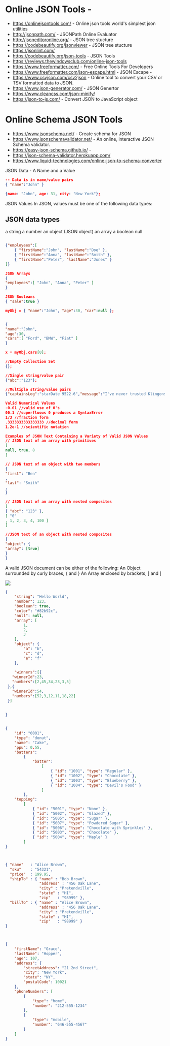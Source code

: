 
# Online JSON Tools -
* https://onlinejsontools.com/ - Online json tools world's simplest json utilities
* http://jsonpath.com/ - JSONPath Online Evaluator
* http://jsoneditoronline.org/ - JSON tree stucture
* https://codebeautify.org/jsonviewer - JSON tree stucture
* https://jsonlint.com/
* https://codebeautify.org/json-tools - JSON Tools
* https://reviews.thewindowsclub.com/online-json-tools
* https://www.freeformatter.com/ - Free Online Tools For Developers
* https://www.freeformatter.com/json-escape.html - JSON Escape - 
* https://www.csvjson.com/csv2json - Online tool to convert your CSV or TSV formatted data to JSON.
* https://www.json-generator.com/ - JSON Genertor
* https://www.cleancss.com/json-minify/
* https://json-to-js.com/ - Convert JSON to JavaScript object

# Online Schema JSON Tools
* https://www.jsonschema.net/ - Create schema for JSON
* https://www.jsonschemavalidator.net/ - An online, interactive JSON Schema validator. 
* https://easy-json-schema.github.io/ - 
* https://json-schema-validator.herokuapp.com/
* https://www.liquid-technologies.com/online-json-to-schema-converter

JSON Data - A Name and a Value

```json
-- Data is in name/value pairs
{ "name":"John" }

{name: "John", age: 31, city: "New York"};
```

JSON Values
In JSON, values must be one of the following data types:

## JSON data types
a string
a number
an object (JSON object)
an array
a boolean
null

```json

{"employees":[
    { "firstName":"John", "lastName":"Doe" },
    { "firstName":"Anna", "lastName":"Smith" },
    { "firstName":"Peter", "lastName":"Jones" }
]}

JSON Arrays
{
"employees":[ "John", "Anna", "Peter" ]
}

JSON Booleans
{ "sale":true }

myObj = { "name":"John", "age":30, "car":null };


{
"name":"John",
"age":30,
"cars":[ "Ford", "BMW", "Fiat" ]
}

x = myObj.cars[0];
```


```json
//Empty Collection Set
{};

//Single string/value pair
{"abc":"123"};

//Multiple string/value pairs
{"captainsLog":"starDate 9522.6","message":"I've never trusted Klingons, and I never will."};

Valid Numerical Values
-0.01 //valid use of 0's
00.1 //superfluous 0 produces a SyntaxError
1/3 //fraction form
.3333333333333333 //decimal form
1.2e-1 //scientific notation
```


```json
Examples of JSON Text Containing a Variety of Valid JSON Values
// JSON text of an array with primitives
[
null, true, 8
]

// JSON text of an object with two members
{
"first": "Ben"
,
"last": "Smith"
,
}

// JSON text of an array with nested composites
[
{ "abc": "123" },
[ "0"
, 1, 2, 3, 4, 100 ]
]

//JSON text of an object with nested composites
{
"object": {
"array": [true]
}
}
```


A	valid	JSON	document	can	be	either	of	the	following: An	Object	surrounded	by	curly	braces,	{	and	}
An	Array	enclosed	by	brackets,	[	and	]


![](https://www.w3resource.com/w3r_images/json-introduction.png)


```json
{
	"string": "Hello World",
	"number": 123,
	"boolean": true,
	"color": "#82b92c",
	"null": null,
	"array": [
		1,
		2,
		3
	],
	"object": {
		"a": "b",
		"c": "d",
		"e": "f"
	},
	
	"winners":[{
   "winnerId":23,
   "numbers":[2,45,34,23,3,5]
 },{
   "winnerId":54,
   "numbers":[52,3,12,11,18,22]
 }]
	
	
}


{
	"id": "0001",
	"type": "donut",
	"name": "Cake",
	"ppu": 0.55,
	"batters":
		{
			"batter":
				[
					{ "id": "1001", "type": "Regular" },
					{ "id": "1002", "type": "Chocolate" },
					{ "id": "1003", "type": "Blueberry" },
					{ "id": "1004", "type": "Devil's Food" }
				]
		},
	"topping":
		[
			{ "id": "5001", "type": "None" },
			{ "id": "5002", "type": "Glazed" },
			{ "id": "5005", "type": "Sugar" },
			{ "id": "5007", "type": "Powdered Sugar" },
			{ "id": "5006", "type": "Chocolate with Sprinkles" },
			{ "id": "5003", "type": "Chocolate" },
			{ "id": "5004", "type": "Maple" }
		]
}



{ "name"   : "Alice Brown",
  "sku"    : "54321",
  "price"  : 199.95,
  "shipTo" : { "name" : "Bob Brown",
               "address" : "456 Oak Lane",
               "city" : "Pretendville",
               "state" : "HI",
               "zip"   : "98999" },
  "billTo" : { "name" : "Alice Brown",
               "address" : "456 Oak Lane",
               "city" : "Pretendville",
               "state" : "HI",
               "zip"   : "98999" }
}



{
    "firstName": "Grace",
    "lastName": "Hopper",
    "age": 107,
    "address": {
        "streetAddress": "21 2nd Street",
        "city": "New York",
        "state": "NY",
        "postalCode": 10021
    },
    "phoneNumbers": [
        {
            "type": "home",
            "number": "212-555-1234"
        },
        {
            "type": "mobile",
            "number": "646-555-4567"
        }
    ]
}
```
